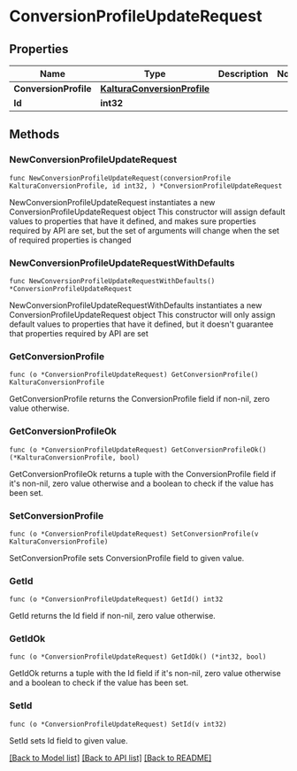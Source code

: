 # ConversionProfileUpdateRequest

## Properties

Name | Type | Description | Notes
------------ | ------------- | ------------- | -------------
**ConversionProfile** | [**KalturaConversionProfile**](KalturaConversionProfile.md) |  | 
**Id** | **int32** |  | 

## Methods

### NewConversionProfileUpdateRequest

`func NewConversionProfileUpdateRequest(conversionProfile KalturaConversionProfile, id int32, ) *ConversionProfileUpdateRequest`

NewConversionProfileUpdateRequest instantiates a new ConversionProfileUpdateRequest object
This constructor will assign default values to properties that have it defined,
and makes sure properties required by API are set, but the set of arguments
will change when the set of required properties is changed

### NewConversionProfileUpdateRequestWithDefaults

`func NewConversionProfileUpdateRequestWithDefaults() *ConversionProfileUpdateRequest`

NewConversionProfileUpdateRequestWithDefaults instantiates a new ConversionProfileUpdateRequest object
This constructor will only assign default values to properties that have it defined,
but it doesn't guarantee that properties required by API are set

### GetConversionProfile

`func (o *ConversionProfileUpdateRequest) GetConversionProfile() KalturaConversionProfile`

GetConversionProfile returns the ConversionProfile field if non-nil, zero value otherwise.

### GetConversionProfileOk

`func (o *ConversionProfileUpdateRequest) GetConversionProfileOk() (*KalturaConversionProfile, bool)`

GetConversionProfileOk returns a tuple with the ConversionProfile field if it's non-nil, zero value otherwise
and a boolean to check if the value has been set.

### SetConversionProfile

`func (o *ConversionProfileUpdateRequest) SetConversionProfile(v KalturaConversionProfile)`

SetConversionProfile sets ConversionProfile field to given value.


### GetId

`func (o *ConversionProfileUpdateRequest) GetId() int32`

GetId returns the Id field if non-nil, zero value otherwise.

### GetIdOk

`func (o *ConversionProfileUpdateRequest) GetIdOk() (*int32, bool)`

GetIdOk returns a tuple with the Id field if it's non-nil, zero value otherwise
and a boolean to check if the value has been set.

### SetId

`func (o *ConversionProfileUpdateRequest) SetId(v int32)`

SetId sets Id field to given value.



[[Back to Model list]](../README.md#documentation-for-models) [[Back to API list]](../README.md#documentation-for-api-endpoints) [[Back to README]](../README.md)


